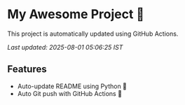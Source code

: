 # My Awesome Project 🚀

This project is automatically updated using GitHub Actions.

_Last updated: 2025-08-01 05:06:25 IST_

## Features
- Auto-update README using Python 🐍
- Auto Git push with GitHub Actions 🤖
